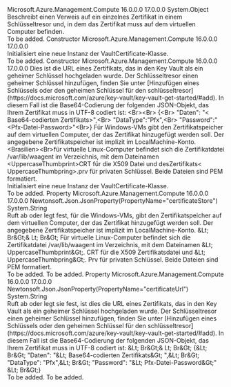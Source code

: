<Type Name="VaultCertificate" FullName="Microsoft.Azure.Management.Compute.Models.VaultCertificate">
  <TypeSignature Language="C#" Value="public class VaultCertificate" />
  <TypeSignature Language="ILAsm" Value=".class public auto ansi beforefieldinit VaultCertificate extends System.Object" />
  <TypeSignature Language="DocId" Value="T:Microsoft.Azure.Management.Compute.Models.VaultCertificate" />
  <TypeSignature Language="VB.NET" Value="Public Class VaultCertificate" />
  <TypeSignature Language="F#" Value="type VaultCertificate = class" />
  <AssemblyInfo>
    <AssemblyName>Microsoft.Azure.Management.Compute</AssemblyName>
    <AssemblyVersion>16.0.0.0</AssemblyVersion>
    <AssemblyVersion>17.0.0.0</AssemblyVersion>
  </AssemblyInfo>
  <Base>
    <BaseTypeName>System.Object</BaseTypeName>
  </Base>
  <Interfaces />
  <Docs>
    <summary>
            Beschreibt einen Verweis auf ein einzelnes Zertifikat in einem Schlüsseltresor und, in dem das Zertifikat muss auf dem virtuellen Computer befinden.
            </summary>
    <remarks>To be added.</remarks>
  </Docs>
  <Members>
    <Member MemberName=".ctor">
      <MemberSignature Language="C#" Value="public VaultCertificate ();" />
      <MemberSignature Language="ILAsm" Value=".method public hidebysig specialname rtspecialname instance void .ctor() cil managed" />
      <MemberSignature Language="DocId" Value="M:Microsoft.Azure.Management.Compute.Models.VaultCertificate.#ctor" />
      <MemberSignature Language="VB.NET" Value="Public Sub New ()" />
      <MemberType>Constructor</MemberType>
      <AssemblyInfo>
        <AssemblyName>Microsoft.Azure.Management.Compute</AssemblyName>
        <AssemblyVersion>16.0.0.0</AssemblyVersion>
        <AssemblyVersion>17.0.0.0</AssemblyVersion>
      </AssemblyInfo>
      <Parameters />
      <Docs>
        <summary>
            Initialisiert eine neue Instanz der VaultCertificate-Klasse.
            </summary>
        <remarks>To be added.</remarks>
      </Docs>
    </Member>
    <Member MemberName=".ctor">
      <MemberSignature Language="C#" Value="public VaultCertificate (string certificateUrl = null, string certificateStore = null);" />
      <MemberSignature Language="ILAsm" Value=".method public hidebysig specialname rtspecialname instance void .ctor(string certificateUrl, string certificateStore) cil managed" />
      <MemberSignature Language="DocId" Value="M:Microsoft.Azure.Management.Compute.Models.VaultCertificate.#ctor(System.String,System.String)" />
      <MemberSignature Language="VB.NET" Value="Public Sub New (Optional certificateUrl As String = null, Optional certificateStore As String = null)" />
      <MemberSignature Language="F#" Value="new Microsoft.Azure.Management.Compute.Models.VaultCertificate : string * string -&gt; Microsoft.Azure.Management.Compute.Models.VaultCertificate" Usage="new Microsoft.Azure.Management.Compute.Models.VaultCertificate (certificateUrl, certificateStore)" />
      <MemberType>Constructor</MemberType>
      <AssemblyInfo>
        <AssemblyName>Microsoft.Azure.Management.Compute</AssemblyName>
        <AssemblyVersion>16.0.0.0</AssemblyVersion>
        <AssemblyVersion>17.0.0.0</AssemblyVersion>
      </AssemblyInfo>
      <Parameters>
        <Parameter Name="certificateUrl" Type="System.String" />
        <Parameter Name="certificateStore" Type="System.String" />
      </Parameters>
      <Docs>
        <param name="certificateUrl">Dies ist die URL eines Zertifikats, das in den Key Vault als ein geheimer Schlüssel hochgeladen wurde. Der Schlüsseltresor einen geheimer Schlüssel hinzufügen, finden Sie unter [Hinzufügen eines Schlüssels oder den geheimen Schlüssel für den schlüsseltresor](https://docs.microsoft.com/azure/key-vault/key-vault-get-started/#add).
            In diesem Fall ist die Base64-Codierung der folgenden JSON-Objekt, das Ihrem Zertifikat muss in UTF-8 codiert ist: &lt;Br&gt;&lt;Br&gt; {&lt;Br&gt; "Daten": "&lt; Base64-codierten Zertifikats&gt;",&lt;Br&gt; "DataType":"Pfx",&lt;Br&gt; "Password":"&lt;Pfx-Datei-Password&gt;"&lt;Br&gt;}</param>
        <param name="certificateStore">Für Windows-VMs gibt den Zertifikatspeicher auf dem virtuellen Computer, der das Zertifikat hinzugefügt werden soll. Der angegebene Zertifikatspeicher ist implizit im LocalMachine-Konto. &lt;Brasilien&gt;&lt;Br&gt;für virtuelle Linux-Computer befindet sich die Zertifikatdatei /var/lib/waagent im Verzeichnis, mit dem Dateinamen &lt;UppercaseThumbprint&gt;CRT für die X509 Datei und desZertifikats&lt; UppercaseThumbpring&gt;.prv für privaten Schlüssel. Beide Dateien sind PEM formatiert.</param>
        <summary>
            Initialisiert eine neue Instanz der VaultCertificate-Klasse.
            </summary>
        <remarks>To be added.</remarks>
      </Docs>
    </Member>
    <Member MemberName="CertificateStore">
      <MemberSignature Language="C#" Value="public string CertificateStore { get; set; }" />
      <MemberSignature Language="ILAsm" Value=".property instance string CertificateStore" />
      <MemberSignature Language="DocId" Value="P:Microsoft.Azure.Management.Compute.Models.VaultCertificate.CertificateStore" />
      <MemberSignature Language="VB.NET" Value="Public Property CertificateStore As String" />
      <MemberSignature Language="F#" Value="member this.CertificateStore : string with get, set" Usage="Microsoft.Azure.Management.Compute.Models.VaultCertificate.CertificateStore" />
      <MemberType>Property</MemberType>
      <AssemblyInfo>
        <AssemblyName>Microsoft.Azure.Management.Compute</AssemblyName>
        <AssemblyVersion>16.0.0.0</AssemblyVersion>
        <AssemblyVersion>17.0.0.0</AssemblyVersion>
      </AssemblyInfo>
      <Attributes>
        <Attribute>
          <AttributeName>Newtonsoft.Json.JsonProperty(PropertyName="certificateStore")</AttributeName>
        </Attribute>
      </Attributes>
      <ReturnValue>
        <ReturnType>System.String</ReturnType>
      </ReturnValue>
      <Docs>
        <summary>
            Ruft ab oder legt fest, für die Windows-VMs, gibt den Zertifikatspeicher auf dem virtuellen Computer, der das Zertifikat hinzugefügt werden soll. Der angegebene Zertifikatspeicher ist implizit im LocalMachine-Konto. &amp;Lt; Br&amp;Gt;&amp; Lt; Br&amp;Gt; Für virtuelle Linux-Computer befindet sich die Zertifikatdatei /var/lib/waagent im Verzeichnis, mit dem Dateinamen &amp;Lt; UppercaseThumbprint&amp;Gt;. CRT für die X509 Zertifikatsdatei und &amp;Lt; UppercaseThumbpring&amp;Gt;. Prv für privaten Schlüssel. Beide Dateien sind PEM formatiert.
            </summary>
        <value>To be added.</value>
        <remarks>To be added.</remarks>
      </Docs>
    </Member>
    <Member MemberName="CertificateUrl">
      <MemberSignature Language="C#" Value="public string CertificateUrl { get; set; }" />
      <MemberSignature Language="ILAsm" Value=".property instance string CertificateUrl" />
      <MemberSignature Language="DocId" Value="P:Microsoft.Azure.Management.Compute.Models.VaultCertificate.CertificateUrl" />
      <MemberSignature Language="VB.NET" Value="Public Property CertificateUrl As String" />
      <MemberSignature Language="F#" Value="member this.CertificateUrl : string with get, set" Usage="Microsoft.Azure.Management.Compute.Models.VaultCertificate.CertificateUrl" />
      <MemberType>Property</MemberType>
      <AssemblyInfo>
        <AssemblyName>Microsoft.Azure.Management.Compute</AssemblyName>
        <AssemblyVersion>16.0.0.0</AssemblyVersion>
        <AssemblyVersion>17.0.0.0</AssemblyVersion>
      </AssemblyInfo>
      <Attributes>
        <Attribute>
          <AttributeName>Newtonsoft.Json.JsonProperty(PropertyName="certificateUrl")</AttributeName>
        </Attribute>
      </Attributes>
      <ReturnValue>
        <ReturnType>System.String</ReturnType>
      </ReturnValue>
      <Docs>
        <summary>
            Ruft ab oder legt sie fest, ist dies die URL eines Zertifikats, das in den Key Vault als ein geheimer Schlüssel hochgeladen wurde. Der Schlüsseltresor einen geheimer Schlüssel hinzufügen, finden Sie unter [Hinzufügen eines Schlüssels oder den geheimen Schlüssel für den schlüsseltresor](https://docs.microsoft.com/azure/key-vault/key-vault-get-started/#add).
            In diesem Fall ist die Base64-Codierung der folgenden JSON-Objekt, das Ihrem Zertifikat muss in UTF-8 codiert ist: &amp;Lt; Br&amp;Gt;&amp; Lt; Br&amp;Gt; {&amp;Lt; Br&amp;Gt; "Daten": "&amp;Lt; Base64-codierten Zertifikats&amp;Gt; ",&amp;Lt; Br&amp;Gt; "DataType": "Pfx",&amp;Lt; Br&amp;Gt; "Password": "&amp;Lt; Pfx-Datei-Password&amp;Gt;" &amp;Lt; Br&amp;Gt;}
            </summary>
        <value>To be added.</value>
        <remarks>To be added.</remarks>
      </Docs>
    </Member>
  </Members>
</Type>